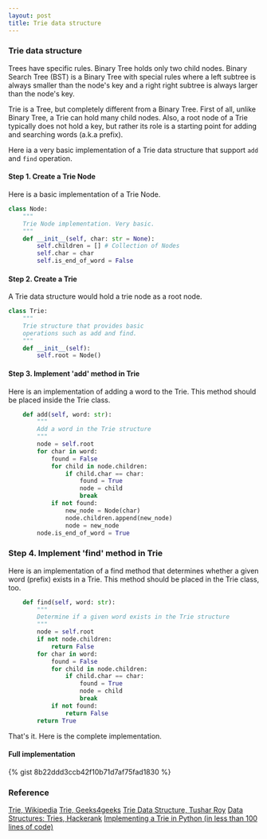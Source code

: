 ```yaml
---
layout: post
title: Trie data structure
---
```


### Trie data structure

Trees have specific rules. Binary Tree holds only two child nodes. Binary Search Tree (BST) is a Binary Tree with special rules
where a left subtree is always smaller than the node's key and a right right subtree is always larger than the node's key.

Trie is a Tree, but completely different from a Binary Tree. First of all, unlike Binary Tree, a Trie can hold many child nodes.
Also, a root node of a Trie typically does not hold a key, but rather its role is a starting point for adding and searching words
(a.k.a prefix). 

Here ia a very basic implementation of a Trie data structure that support `add` and `find` operation.

#### Step 1. Create a Trie Node
Here is a basic implementation of a Trie Node.

```py
class Node:
    """
    Trie Node implementation. Very basic.
    """
    def __init__(self, char: str = None):
        self.children = [] # Collection of Nodes
        self.char = char
        self.is_end_of_word = False

```

#### Step 2. Create a Trie
A Trie data structure would hold a trie node as a root node.

```py
class Trie:
    """
    Trie structure that provides basic
    operations such as add and find.
    """
    def __init__(self):
        self.root = Node()
```
#### Step 3. Implement 'add' method in Trie
Here is an implementation of adding a word to the Trie. This method should be placed inside the Trie class.

```py
    def add(self, word: str):
        """
        Add a word in the Trie structure
        """
        node = self.root
        for char in word:
            found = False
            for child in node.children:
                if child.char == char:
                    found = True
                    node = child
                    break
            if not found:
                new_node = Node(char)
                node.children.append(new_node)
                node = new_node
        node.is_end_of_word = True 
```

### Step 4. Implement 'find' method in Trie
Here is an implementation of a find method that determines whether a given word (prefix) exists in a Trie.
This method should be placed in the Trie class, too.

```py
    def find(self, word: str):
        """
        Determine if a given word exists in the Trie structure
        """
        node = self.root
        if not node.children:
            return False        
        for char in word:
            found = False
            for child in node.children:
                if child.char == char:
                    found = True
                    node = child
                    break
            if not found:
                return False
        return True
```

That's it. Here is the complete implementation.

#### Full implementation
{% gist 8b22ddd3ccb42f10b71d7af75fad1830 %}


### Reference

[Trie, Wikipedia](https://en.wikipedia.org/wiki/Trie)
[Trie, Geeks4geeks](https://www.geeksforgeeks.org/trie-insert-and-search/)
[Trie Data Structure, Tushar Roy](https://www.youtube.com/watch?v=AXjmTQ8LEoI)
[Data Structures: Tries, Hackerank](https://www.youtube.com/watch?v=zIjfhVPRZCg)
[Implementing a Trie in Python (in less than 100 lines of code)](https://towardsdatascience.com/implementing-a-trie-data-structure-in-python-in-less-than-100-lines-of-code-a877ea23c1a1)
